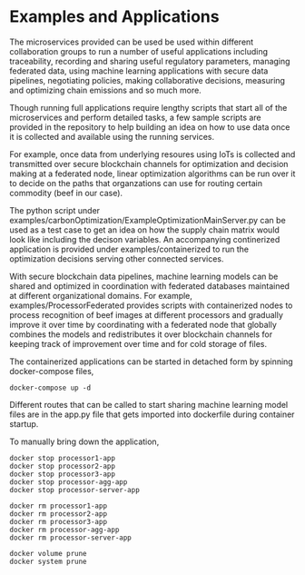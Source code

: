 # Examples and Applications 

The microservices provided can be used be used within different collaboration groups to run a number of useful applications including traceability, recording and sharing useful regulatory parameters, managing federated data, using machine learning applications with secure data pipelines, negotiating policies, making collaborative decisions,  measuring and optimizing chain emissions and so much more.    

Though running full applications require lengthy scripts that start all of the microservices and perform detailed tasks, a few sample scripts are provided in the repository to help building an idea on how to use data once it is collected and available using the running services. 

 
For example, once data from underlying resoures using IoTs is collected and transmitted over secure blockchain channels for optimization and decision making at a federated node, linear optimization algorithms can be run over it to decide on the paths that organzations can use for routing certain commodity (beef in our case).

The python script under examples/carbonOptimization/ExampleOptimizationMainServer.py can be used as a test case to get an idea on how the supply chain matrix would look like including the decison variables. An accompanying continerized application is provided under examples/containerized to run the optimization decisions serving other connected services. 


With secure blockchain data pipelines, machine learning models can be shared and optimized in coordination with federated databases maintained at different organizational domains. For example, examples/ProcessorFederated provides scripts with containerized nodes to process recognition of beef images at different processors and gradually improve it over time by coordinating with a federated node that globally combines the models and redistributes it over blockchain channels for keeping track of improvement over time and for cold storage of files.

The containerized applications can be started in detached form by spinning docker-compose files,

	docker-compose up -d

Different routes that can be called to start sharing machine learning model files are in the app.py file that gets imported into dockerfile during container startup.   

To manually bring down the application, 


	docker stop processor1-app  
	docker stop processor2-app 
	docker stop processor3-app 
	docker stop processor-agg-app
	docker stop processor-server-app
		
	docker rm processor1-app  
	docker rm processor2-app 
	docker rm processor3-app 
	docker rm processor-agg-app
	docker rm processor-server-app
	
	docker volume prune
	docker system prune 
